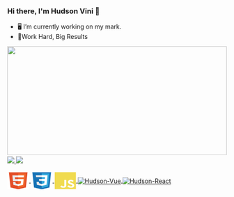 ### Hi there, I'm Hudson Vini 👋

- 🖥 I’m currently working on my mark.
-  🦾Work Hard, Big Results

<img height="250px" width="100%" src="[https://github-readme-stats.vercel.app/api?username=hudsonvini&show_icons=true&theme=vue&include_all_commits=true&count_private=true](https://png.pngtree.com/background/20210714/original/pngtree-banner-website-promotion-technology-in-blue-picture-image_1238743.jpg)"/>
<div align="left">
  <a href="https://github.com/hudsonvini">
  <img height="180em" src="https://github-readme-stats.vercel.app/api?username=hudsonvini&show_icons=true&theme=vue&include_all_commits=true&count_private=true"/>
  <img height="180em" src="https://github-readme-stats.vercel.app/api/top-langs/?username=hudsonvini&layout=compact&langs_count=7&theme=vue"/>
</div>

<div style="display: inline_block"><br>
  <img align="center" alt="Hudson-HTML" height="40" width="50" src="https://raw.githubusercontent.com/devicons/devicon/master/icons/html5/html5-original.svg">
  <img align="center" alt="Hudson-CSS" height="40" width="50" src="https://raw.githubusercontent.com/devicons/devicon/master/icons/css3/css3-original.svg">
   <img align="center" alt="Hudson-Js" height="40" width="50" src="https://raw.githubusercontent.com/devicons/devicon/master/icons/javascript/javascript-plain.svg">
  <img align="center" alt="Hudson-Vue" height="40" width="50" src="https://cdn.jsdelivr.net/gh/devicons/devicon/icons/vuejs/vuejs-original.svg">
  <img align="center" alt="Hudson-React" height="40" width="50" src="https://cdn.jsdelivr.net/gh/devicons/devicon/icons/react/react-original.svg">
</div>

